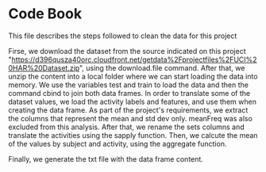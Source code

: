 # Code Book

This file describes the steps followed to clean the data for this project

Firse, we download the dataset from the source indicated on this project "https://d396qusza40orc.cloudfront.net/getdata%2Fprojectfiles%2FUCI%20HAR%20Dataset.zip", using the download.file command. After that, we unzip the content into a local folder where we can start loading the data into memory. We use the variables test and train to load the data and then the command cbind to join both data frames. In order to translate some of the dataset values, we load the activity labels and features, and use them when creating the data frame. As part of the project's requirements, we extract the columns that represent the mean and std dev only. meanFreq was also excluded from this analysis. After that, we rename the sets columns and translate the activities using the sapply function. Then, we calcute the mean of the values by subject and activity, using the aggregate function. 

Finally, we generate the txt file with the data frame content.
